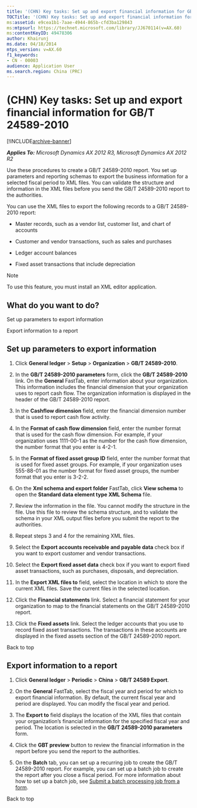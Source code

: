 ```yaml
---
title: '(CHN) Key tasks: Set up and export financial information for GB/T 24589-2010'
TOCTitle: '(CHN) Key tasks: Set up and export financial information for GB/T 24589-2010'
ms:assetid: e9cea1b1-7aae-4944-865b-cfd3ba129843
ms:mtpsurl: https://technet.microsoft.com/library/JJ670114(v=AX.60)
ms:contentKeyID: 49478306
author: Khairunj
ms.date: 04/18/2014
mtps_version: v=AX.60
f1_keywords:
- CN - 00003
audience: Application User
ms.search.region: China (PRC)
---
```


# (CHN) Key tasks: Set up and export financial information for GB/T 24589-2010 


[!INCLUDE[archive-banner](includes/archive-banner.md)]


_**Applies To:** Microsoft Dynamics AX 2012 R3, Microsoft Dynamics AX 2012 R2_

Use these procedures to create a GB/T 24589-2010 report. You set up parameters and reporting schemas to export the business information for a selected fiscal period to XML files. You can validate the structure and information in the XML files before you send the GB/T 24589-2010 report to the authorities.

You can use the XML files to export the following records to a GB/T 24589-2010 report:

  - Master records, such as a vendor list, customer list, and chart of accounts

  - Customer and vendor transactions, such as sales and purchases

  - Ledger account balances

  - Fixed asset transactions that include depreciation


> [!NOTE]
> <P>To use this feature, you must install an XML editor application.</P>



## What do you want to do?

Set up parameters to export information

Export information to a report

## Set up parameters to export information

1.  Click **General ledger** \> **Setup** \> **Organization** \> **GB/T 24589-2010**.

2.  In the **GB/T 24589-2010 parameters** form, click the **GB/T 24589-2010** link. On the **General** FastTab, enter information about your organization. This information includes the financial dimension that your organization uses to report cash flow. The organization information is displayed in the header of the GB/T 24589-2010 report.

3.  In the **Cashflow dimension** field, enter the financial dimension number that is used to report cash flow activity.

4.  In the **Format of cash flow dimension** field, enter the number format that is used for the cash flow dimension. For example, if your organization uses 1111-00-1 as the number for the cash flow dimension, the number format that you enter is 4-2-1.

5.  In the **Format of fixed asset group ID** field, enter the number format that is used for fixed asset groups. For example, if your organization uses 555-88-01 as the number format for fixed asset groups, the number format that you enter is 3-2-2.

6.  On the **Xml schema and export folder** FastTab, click **View schema** to open the **Standard data element type XML Schema** file.

7.  Review the information in the file. You cannot modify the structure in the file. Use this file to review the schema structure, and to validate the schema in your XML output files before you submit the report to the authorities.

8.  Repeat steps 3 and 4 for the remaining XML files.

9.  Select the **Export accounts receivable and payable data** check box if you want to export customer and vendor transactions.

10. Select the **Export fixed asset data** check box if you want to export fixed asset transactions, such as purchases, disposals, and depreciation.

11. In the **Export XML files to** field, select the location in which to store the current XML files. Save the current files in the selected location.

12. Click the **Financial statements** link. Select a financial statement for your organization to map to the financial statements on the GB/T 24589-2010 report.

13. Click the **Fixed assets** link. Select the ledger accounts that you use to record fixed asset transactions. The transactions in these accounts are displayed in the fixed assets section of the GB/T 24589-2010 report.

Back to top

## Export information to a report

1.  Click **General ledger** \> **Periodic** \> **China** \> **GB/T 24589 Export**.

2.  On the **General** FastTab, select the fiscal year and period for which to export financial information. By default, the current fiscal year and period are displayed. You can modify the fiscal year and period.

3.  The **Export to** field displays the location of the XML files that contain your organization’s financial information for the specified fiscal year and period. The location is selected in the **GB/T 24589-2010 parameters** form.

4.  Click the **GBT preview** button to review the financial information in the report before you send the report to the authorities.

5.  On the **Batch** tab, you can set up a recurring job to create the GB/T 24589-2010 report. For example, you can set up a batch job to create the report after you close a fiscal period. For more information about how to set up a batch job, see [Submit a batch processing job from a form](submit-a-batch-processing-job-from-a-form.md).

Back to top

  


